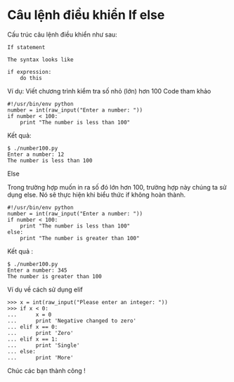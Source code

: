 # Câu lệnh điều khiển If else

Cấu trúc câu lệnh điều khiển như sau:

```text
If statement

The syntax looks like

if expression:
    do this
```

Ví dụ: Viết chương trình kiểm tra số nhỏ (lớn) hơn 100
Code tham khảo
```text
#!/usr/bin/env python
number = int(raw_input("Enter a number: "))
if number < 100:
    print "The number is less than 100"
```

Kết quả:

```text
$ ./number100.py
Enter a number: 12
The number is less than 100
```

Else

Trong trường hợp muốn in ra số đó lớn hơn 100, trường hợp này chúng ta sử dụng else. Nó sẽ thực hiện khi biểu thức if không hoàn thành.

```text
#!/usr/bin/env python
number = int(raw_input("Enter a number: "))
if number < 100:
    print "The number is less than 100"
else:
    print "The number is greater than 100"
```

Kết quả :

```text
$ ./number100.py
Enter a number: 345
The number is greater than 100
```

Ví dụ về cách sử dụng elif

```text
>>> x = int(raw_input("Please enter an integer: "))
>>> if x < 0:
...      x = 0
...      print 'Negative changed to zero'
... elif x == 0:
...      print 'Zero'
... elif x == 1:
...      print 'Single'
... else:
...      print 'More'
```

Chúc các bạn thành công !
